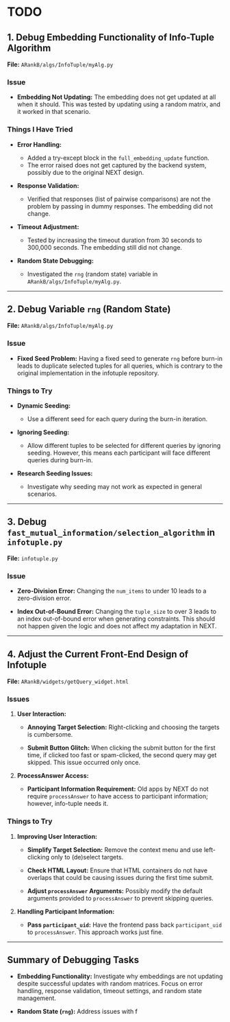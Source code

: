 # TODO

## 1. Debug Embedding Functionality of Info-Tuple Algorithm

**File:** `ARankB/algs/InfoTuple/myAlg.py`

### Issue

- **Embedding Not Updating:** The embedding does not get updated at all when it should. This was tested by updating using a random matrix, and it worked in that scenario.

### Things I Have Tried

- **Error Handling:**
  - Added a try-except block in the `full_embedding_update` function.
  - The error raised does not get captured by the backend system, possibly due to the original NEXT design.
  
- **Response Validation:**
  - Verified that responses (list of pairwise comparisons) are not the problem by passing in dummy responses. The embedding did not change.
  
- **Timeout Adjustment:**
  - Tested by increasing the timeout duration from 30 seconds to 300,000 seconds. The embedding still did not change.
  
- **Random State Debugging:**
  - Investigated the `rng` (random state) variable in `ARankB/algs/InfoTuple/myAlg.py`.

---

## 2. Debug Variable `rng` (Random State)

**File:** `ARankB/algs/InfoTuple/myAlg.py`

### Issue

- **Fixed Seed Problem:** Having a fixed seed to generate `rng` before burn-in leads to duplicate selected tuples for all queries, which is contrary to the original implementation in the infotuple repository.

### Things to Try

- **Dynamic Seeding:**
  - Use a different seed for each query during the burn-in iteration.
  
- **Ignoring Seeding:**
  - Allow different tuples to be selected for different queries by ignoring seeding. However, this means each participant will face different queries during burn-in.
  
- **Research Seeding Issues:**
  - Investigate why seeding may not work as expected in general scenarios.

---

## 3. Debug `fast_mutual_information/selection_algorithm` in `infotuple.py`

**File:** `infotuple.py`

### Issue

- **Zero-Division Error:** Changing the `num_items` to under 10 leads to a zero-division error.
  
- **Index Out-of-Bound Error:** Changing the `tuple_size` to over 3 leads to an index out-of-bound error when generating constraints. This should not happen given the logic and does not affect my adaptation in NEXT.

---

## 4. Adjust the Current Front-End Design of Infotuple

**File:** `ARankB/widgets/getQuery_widget.html`

### Issues

1. **User Interaction:**
   - **Annoying Target Selection:** Right-clicking and choosing the targets is cumbersome.
   
   - **Submit Button Glitch:** When clicking the submit button for the first time, if clicked too fast or spam-clicked, the second query may get skipped. This issue occurred only once.

2. **ProcessAnswer Access:**
   - **Participant Information Requirement:** Old apps by NEXT do not require `processAnswer` to have access to participant information; however, info-tuple needs it.

### Things to Try

1. **Improving User Interaction:**
   - **Simplify Target Selection:** Remove the context menu and use left-clicking only to (de)select targets.
   
   - **Check HTML Layout:** Ensure that HTML containers do not have overlaps that could be causing issues during the first time submit.
   
   - **Adjust `processAnswer` Arguments:** Possibly modify the default arguments provided to `processAnswer` to prevent skipping queries.

2. **Handling Participant Information:**
   - **Pass `participant_uid`:** Have the frontend pass back `participant_uid` to `processAnswer`. This approach works just fine.

---

## Summary of Debugging Tasks

- **Embedding Functionality:** Investigate why embeddings are not updating despite successful updates with random matrices. Focus on error handling, response validation, timeout settings, and random state management.
  
- **Random State (`rng`):** Address issues with f
